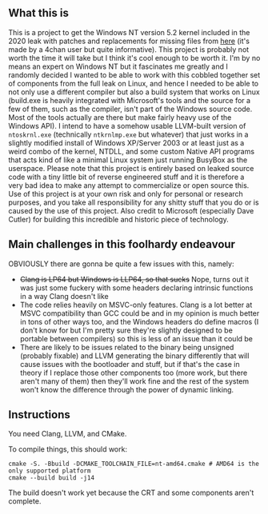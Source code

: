 ## What this is
This is a project to get the Windows NT version 5.2 kernel included in the 2020 leak with patches and replacements for missing files from [here](https://rentry.co/build-win2k3) (it's made by a 4chan user but quite informative).
This project is probably not worth the time it will take but I think it's cool enough to be worth it. I'm by no means an expert on Windows NT but it fascinates me greatly and I randomly decided I wanted to be able to work with this
cobbled together set of components from the full leak on Linux, and hence I needed to be able to not only use a different compiler but also a build system that works on Linux (build.exe is heavily integrated with Microsoft's tools and
the source for a few of them, such as the compiler, isn't part of the Windows source code. Most of the tools actually are there but make fairly heavy use of the Windows API). I intend to have a somehow usable LLVM-built version of
`ntoskrnl.exe` (technically `ntkrnlmp.exe` but whatever) that just works in a slightly modified install of Windows XP/Server 2003 or at least just as a weird combo of the kernel, NTDLL, and some custom Native API programs that acts
kind of like a minimal Linux system just running BusyBox as the userspace. Please note that this project is entirely based on leaked source code with a tiny little bit of reverse engineered stuff and it is therefore a very bad idea to
make any attempt to commercialize or open source this. Use of this project is at your own risk and only for personal or research purposes, and you take all responsibility for any shitty stuff that you do or is caused by the use of
this project. Also credit to Microsoft (especially Dave Cutler) for building this incredible and historic piece of technology.

## Main challenges in this foolhardy endeavour
OBVIOUSLY there are gonna be quite a few issues with this, namely:
- ~~Clang is LP64 but Windows is LLP64, so that sucks~~ Nope, turns out it was just some fuckery with some headers declaring intrinsic functions in a way Clang doesn't like
- The code relies heavily on MSVC-only features. Clang is a lot better at MSVC compatibility than GCC could be and in my opinion is much better in tons of other ways too, and the Windows headers do define macros (I don't know for but I'm pretty sure they're slightly designed to be portable between compilers) so this is less of an issue than it could be
- There are likely to be issues related to the binary being unsigned (probably fixable) and LLVM generating the binary differently that will cause issues with the bootloader and stuff, but if that's the case in theory if I replace those other components too (more work, but there aren't many of them) then they'll work fine and the rest of the system won't know the difference through the power of dynamic linking.

## Instructions
You need Clang, LLVM, and CMake.

To compile things, this should work:
```shell
cmake -S. -Bbuild -DCMAKE_TOOLCHAIN_FILE=nt-amd64.cmake # AMD64 is the only supported platform
cmake --build build -j14
```

The build doesn't work yet because the CRT and some components aren't complete.
